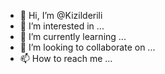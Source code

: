 - 👋 Hi, I’m @Kizilderili
- 👀 I’m interested in ...
- 🌱 I’m currently learning ...
- 💞️ I’m looking to collaborate on ...
- 📫 How to reach me ...

<!---
Kizilderili/Kizilderili is a ✨ special ✨ repository because its `README.md` (this file) appears on your GitHub profile.
You can click the Preview link to take a look at your changes.
--->

